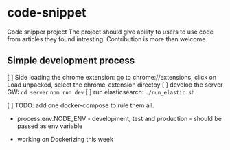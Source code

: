 # code-snippet
Code snipper project
The project should give ability to users to use code from articles they found intresting.
Contribution is more than welcome.

## Simple development process

[ ] Side loading the chrome extension: go to chrome://extensions, click on Load unpacked, select the chrome-extension directoy
[ ] develop the server GW:
`cd server`
`npm run dev`
[ ] run elasticsearch: `./run_elastic.sh` 

[ ] TODO: add one docker-compose to rule them  all.

* process.env.NODE_ENV  - development, test and production - should be passed as env variable

* working on Dockerizing this week